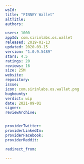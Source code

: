 ```yaml
---
wsId: 
title: "FINNEY Wallet"
altTitle: 
authors:

users: 1000
appId: com.sirinlabs.os.wallet
released: 2019-01-13
updated: 2020-09-15
version: "1.0.9.5489"
stars: 4.5
ratings: 20
reviews: 16
size: 25M
website: 
repository: 
issue: 
icon: com.sirinlabs.os.wallet.png
bugbounty: 
verdict: wip
date: 2021-09-01
signer: 
reviewArchive:


providerTwitter: 
providerLinkedIn: 
providerFacebook: 
providerReddit: 

redirect_from:

---
```



